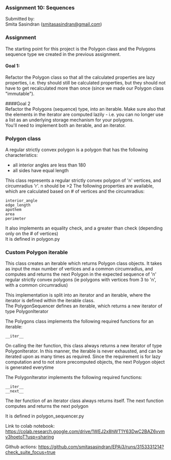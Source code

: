 ### Assignment 10: Sequences

Submitted by:   
Smita Sasindran (smitasasindran@gmail.com)

### Assignment  
The starting point for this project is the Polygon class 
and the Polygons sequence type we created in the previous assignment.   

#### Goal 1: 
Refactor the Polygon class so that all the calculated properties are lazy properties, i.e. they should still be calculated properties, but they should not have to get recalculated more than once (since we made our Polygon class "immutable").

####Goal 2   
Refactor the Polygons (sequence) type, into an iterable. Make sure also that the elements in the iterator are computed lazily - i.e. you can no longer use a list as an underlying storage mechanism for your polygons.    
You'll need to implement both an iterable, and an iterator.   


### Polygon class 
A regular strictly convex polygon is a polygon that has the following characteristics:
 - all interior angles are less than 180
 - all sides have equal length
    
This class represents a regular strictly convex polygon of 'n' vertices, and circumradius 'r'. n should be >2
The following properties are available, which are calculated based on # of vertices and the circumradius:
```
interior_angle
edge_length
apothem
area
perimeter
```
It also implements an equality check, and a greater than check (depending only on the # of vertices)   
It is defined in polygon.py 

### Custom Polygon iterable
This class creates an iterable which returns Polygon class objects.  It takes as input the max number of vertices 
and a common circumradius, and computes and returns the next Polygon in the expected sequence of 'n' regular strictly convex polygons 
(ie polygons with vertices from 3 to 'n', with a common circumradius)

This implementation is split into an iterator and an iterable, where the iterator is defined within the iterable class.  
The PolygonSequencer defines an iterable, which returns a new iterator of type PolygonIterator

The Polygons class implements the following required functions for an iterable:
```
__iter__
```  
On calling the iter function, this class always returns a new iterator of type PolygonIterator. 
In this manner, the iterable is never exhausted, and can be iterated upon as many times as required. 
Since the requirement is for lazy computation and to not store precomputed objects, the next Polygon object is generated everytime 

The PolygonIterator implements the following required functions:
```
__iter__
__next__
```  
The iter function of an iterator class always returns itself. The next function computes and returns the next polygon

It is defined in polygon_sequencer.py


Link to colab notebook: https://colab.research.google.com/drive/1WEJ2x8hWT1Y63DwC2BAZ6vvmv3hoetoT?usp=sharing

Github actions: 
https://github.com/smitasasindran/EPAi3/runs/3153331214?check_suite_focus=true

